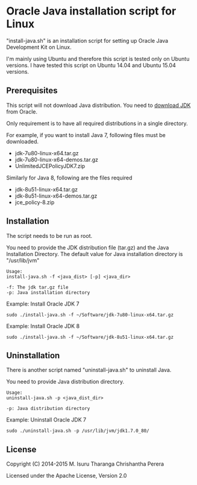 Oracle Java installation script for Linux
=========================================

"install-java.sh" is an installation script for setting up Oracle Java Development Kit on Linux.

I'm mainly using Ubuntu and therefore this script is tested only on Ubuntu versions. I have tested this script on Ubuntu 14.04 and Ubuntu 15.04 versions.

## Prerequisites

This script will not download Java distribution. You need to [download JDK] from Oracle. 

Only requirement is to have all required distributions in a single directory.

For example, if you want to install Java 7, following files must be downloaded.

 - jdk-7u80-linux-x64.tar.gz
 - jdk-7u80-linux-x64-demos.tar.gz
 - UnlimitedJCEPolicyJDK7.zip

Similarly for Java 8, following are the files required

 - jdk-8u51-linux-x64.tar.gz
 - jdk-8u51-linux-x64-demos.tar.gz
 - jce_policy-8.zip

## Installation

The script needs to be run as root.

You need to provide the JDK distribution file (tar.gz) and the Java Installation Directory. The default value for Java installation directory is "/usr/lib/jvm"

```
Usage: 
install-java.sh -f <java_dist> [-p] <java_dir>

-f: The jdk tar.gz file
-p: Java installation directory
```

Example: Install Oracle JDK 7

`sudo ./install-java.sh -f ~/Software/jdk-7u80-linux-x64.tar.gz`

Example: Install Oracle JDK 8

`sudo ./install-java.sh -f ~/Software/jdk-8u51-linux-x64.tar.gz`

## Uninstallation

There is another script named "uninstall-java.sh" to uninstall Java. 

You need to provide Java distribution directory.

```
Usage: 
uninstall-java.sh -p <java_dist_dir>

-p: Java distribution directory
```

Example: Uninstall Oracle JDK 7

`sudo ./uninstall-java.sh -p /usr/lib/jvm/jdk1.7.0_80/`

## License

Copyright (C) 2014-2015 M. Isuru Tharanga Chrishantha Perera

Licensed under the Apache License, Version 2.0

[download JDK]: http://www.oracle.com/technetwork/java/javase/downloads/index.html
